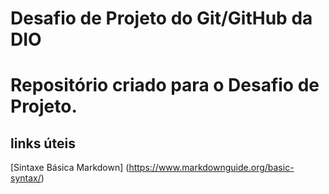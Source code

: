 # Desafio de Projeto do Git/GitHub da DIO
# Repositório criado para o Desafio de Projeto.
## links úteis
[Sintaxe Básica Markdown] (https://www.markdownguide.org/basic-syntax/)
